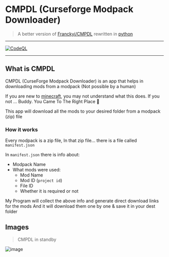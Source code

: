 # CMPDL (Curseforge Modpack Downloader)
> A better version of [Franckyi/CMPDL](https://github.com/Franckyi/CMPDL) rewritten in [python](https://python.org/about)


---
[![CodeQL](https://github.com/Advik-B/CMPDL/actions/workflows/codeql-analysis.yml/badge.svg?branch=Master)](https://github.com/Advik-B/CMPDL/actions/workflows/codeql-analysis.yml)

---


## What is CMPDL

CMPDL (CurseForge Modpack Downloader) is an app that helps in downloading mods from a modpack (Not possible by a human)

If you are new to [minecraft](https://minecraft.net), you may not understand what this does. If you not ... Buddy. You Came To The Right Place 🙂

This app will download all the mods to your desired folder from a modpack (zip) file

### How it works

Every modpack is a zip file, In that zip file... there is a file called `manifest.json`

In `manifest.json` there is info about:

- Modpack Name
- What mods were used:
  - Mod Name
  - Mod ID (`project id`)
  - File ID
  - Whether it is required or not

My Program will collect the above info and generate direct download links for the mods
And it will download them one by one & save it in your dest folder

## Images

> CMPDL in standby
 
![image](https://i.imgur.com/qeGoTVB.png)
